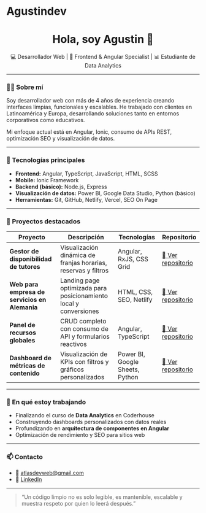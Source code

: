 # Agustindev
<h1 align="center">Hola, soy Agustin 👋</h1>

<p align="center">
  💻 Desarrollador Web | 🧩 Frontend & Angular Specialist | 📊 Estudiante de Data Analytics
</p>

---

### 👨‍💻 Sobre mí

Soy desarrollador web con más de 4 años de experiencia creando interfaces limpias, funcionales y escalables. He trabajado con clientes en Latinoamérica y Europa, desarrollando soluciones tanto en entornos corporativos como educativos.

Mi enfoque actual está en Angular, Ionic, consumo de APIs REST, optimización SEO y visualización de datos.

---

### 🚀 Tecnologías principales

- **Frontend:** Angular, TypeScript, JavaScript, HTML, SCSS
- **Mobile:** Ionic Framework
- **Backend (básico):** Node.js, Express
- **Visualización de datos:** Power BI, Google Data Studio, Python (básico)
- **Herramientas:** Git, GitHub, Netlify, Vercel, SEO On Page

---

### 📂 Proyectos destacados

| Proyecto | Descripción | Tecnologías | Repositorio |
|---------|-------------|-------------|-------------|
| **Gestor de disponibilidad de tutores** | Visualización dinámica de franjas horarias, reservas y filtros | Angular, RxJS, CSS Grid | [🔗 Ver repositorio](#) |
| **Web para empresa de servicios en Alemania** | Landing page optimizada para posicionamiento local y conversiones | HTML, CSS, SEO, Netlify | [🔗 Ver repositorio](#) |
| **Panel de recursos globales** | CRUD completo con consumo de API y formularios reactivos | Angular, TypeScript | [🔗 Ver repositorio](#) |
| **Dashboard de métricas de contenido** | Visualización de KPIs con filtros y gráficos personalizados | Power BI, Google Sheets, Python | [🔗 Ver repositorio](#) |

---

### 🎯 En qué estoy trabajando

- Finalizando el curso de **Data Analytics** en Coderhouse  
- Construyendo dashboards personalizados con datos reales  
- Profundizando en **arquitectura de componentes en Angular**  
- Optimización de rendimiento y SEO para sitios web  

---

### 📫 Contacto

- 📧 atlasdevweb@gmail.com  
- 💼 [LinkedIn](https://linkedin.com/in/TULINK)  
---

> “Un código limpio no es solo legible, es mantenible, escalable y muestra respeto por quien lo leerá después.”

